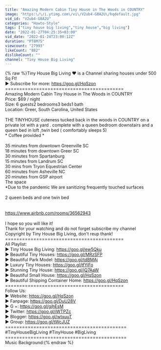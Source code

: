 ```yaml
---
title: "Amazing Modern Cabin Tiny House in The Woods in COUNTRY"
image: "https:\/\/i.ytimg.com\/vi\/V2ub4-G8A2U\/hqdefault.jpg"
vid_id: "V2ub4-G8A2U"
categories: "Howto-Style"
tags: ["tiny house big living","tiny house","big living"]
date: "2022-01-27T04:25:35+03:00"
vid_date: "2022-01-24T23:00:12Z"
duration: "PT8M7S"
viewcount: "27993"
likeCount: "882"
dislikeCount: ""
channel: "Tiny House Big Living"
---
```

{% raw %}Tiny House Big Living ❤️ is a Channel sharing houses under 500 Sq Ft!<br />► Subscribe for more: <a rel="nofollow" target="blank" href="https://goo.gl/HqSzon">https://goo.gl/HqSzon</a><br />==========================================<br />Amazing Modern Cabin Tiny House in The Woods in COUNTRY<br />Price: $69 / night<br />Size:  6 guests2 bedrooms3 beds1 bath<br />Location: Greer, South Carolina, United States<br /> <br />THE TINYHOUSE cuteness tucked back in the woods in COUNTRY on a private lot with a yard . complete with a queen bedroom downstairs and a queen bed in loft ,twin bed ( comfortably sleeps 5)<br />* Coffee provided *<br /> <br />35 minutes from downtown Greenville SC<br />18 minutes from downtown Greer SC<br />30 minutes from Spartanburg<br />15 minutes from Landrum SC<br />30 mins from Tryon Equestrian Center<br />60 minutes from Asheville NC<br />20 minutes from GSP airport<br />The space<br />*Due to the pandemic We are sanitizing frequently touched surfaces<br /> <br />2 queen beds and one twin bed<br /> <br /> <br /><a rel="nofollow" target="blank" href="https://www.airbnb.com/rooms/36562943">https://www.airbnb.com/rooms/36562943</a><br /><br />I hope so you will like it!<br />Thank for your watching and do not forget subscribe my channel<br />Copyright by Tiny House Big Living, don't reup thank!<br />==========================================<br />All Playlist:<br />► Tiny House Big Living: <a rel="nofollow" target="blank" href="https://goo.gl/ew5Qku">https://goo.gl/ew5Qku</a><br />► Beautiful Tiny Houses: <a rel="nofollow" target="blank" href="https://goo.gl/MRzSFP">https://goo.gl/MRzSFP</a><br />► Beautiful Park Model: <a rel="nofollow" target="blank" href="https://goo.gl/tdBMAj">https://goo.gl/tdBMAj</a><br />► Luxury Tiny Houses: <a rel="nofollow" target="blank" href="https://goo.gl/tfYiFo">https://goo.gl/tfYiFo</a><br />► Stunning Tiny House: <a rel="nofollow" target="blank" href="https://goo.gl/jQ7AaW">https://goo.gl/jQ7AaW</a><br />► Beautiful Small House:  <a rel="nofollow" target="blank" href="https://goo.gl/HqSzon">https://goo.gl/HqSzon</a><br />► Beautiful Shipping Container Home:  <a rel="nofollow" target="blank" href="https://goo.gl/HqSzon">https://goo.gl/HqSzon</a><br />==========================================<br />Follow Us:<br />► Website: <a rel="nofollow" target="blank" href="https://goo.gl/HqSzon">https://goo.gl/HqSzon</a><br />► Fanpage: <a rel="nofollow" target="blank" href="https://goo.gl/DuU28V">https://goo.gl/DuU28V</a><br />► G +: <a rel="nofollow" target="blank" href="https://goo.gl/gjhEsM">https://goo.gl/gjhEsM</a><br />► Twitter: <a rel="nofollow" target="blank" href="https://goo.gl/iWTPZc">https://goo.gl/iWTPZc</a><br />► Blogger: <a rel="nofollow" target="blank" href="https://goo.gl/wtxuuT">https://goo.gl/wtxuuT</a><br />► Group: <a rel="nofollow" target="blank" href="https://goo.gl/tWcJUZ">https://goo.gl/tWcJUZ</a><br />===========================================<br />#TinyHouseBigLiving #TinyHouse #BigLiving <br />===========================================<br />Music Background:{% endraw %}
